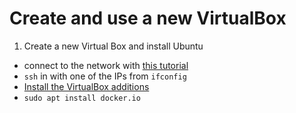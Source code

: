 # Create and use a new VirtualBox

1. Create a new Virtual Box and install Ubuntu
- connect to the network with [this tutorial](https://www.ulyaoth.net/resources/tutorial-ssh-into-a-virtualbox-linux-guest-from-your-host.35/)
- `ssh` in with one of the IPs from `ifconfig`
- [Install the VirtualBox additions](http://askubuntu.com/questions/456400/why-cant-i-access-a-shared-folder-from-within-my-virtualbox-machine)
- `sudo apt install docker.io`
